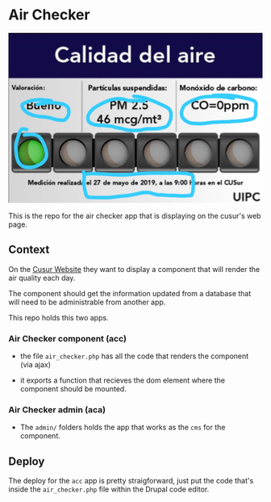 # Air Checker

![air checker](./docs/demo.jpeg)

This is the repo for the air checker app that is displaying on the cusur's web page.

## Context

On the [Cusur Website](http://www.cusur.udg.mx/) they want to display a component that will render the air quality each day.

The component should get the information updated from a database that will need to be administrable from another app.

This repo holds this two apps.

### Air Checker component (acc)

* the file `air_checker.php` has all the code that renders the component (via ajax)

* it exports a function that recieves the dom element where the component should be mounted.

### Air Checker admin (aca)

* The `admin/` folders holds the app that works as the `cms` for the component. 


## Deploy

The deploy for the `acc` app is pretty straigforward, just put the code that's inside the `air_checker.php` file within the Drupal code editor.
